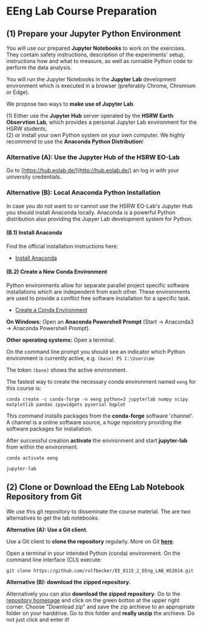 # EEng Lab Course Preparation 

## (1) Prepare your Jupyter Python Environment

You will use our prepared **Jupyter Notebooks** to work on the exercises. They contain safety instructions, description of the experiments' setup, instructions how and what to measure, as well as runnable Python code to perform the data analysis.

You will run the Jupyter Notebooks in the **Jupyter Lab** development environment which is executed in a browser (preferably Chrome, Chromium or Edge).

We propose two ways to **make use of Jupyter Lab**. 

(1) Either use the **Jupyter Hub** server operated by the **HSRW Earth Observtion Lab**, which provides a personal Jupyter Lab environment for the HSRW students, <br>
(2) or install your own Python system on your own computer. We highly recommend to use the **Anaconda Python Distribution**!

### Alternative (A):  Use the Jupyter Hub of the HSRW EO-Lab

Go to [https://hub.eolab.de/](http://hub.eolab.de/) an log in with your university credentials.

### Alternative (B): Local Anaconda Python Installation 

In case you do not want to or cannot use the HSRW EO-Lab's Jupyter Hub you should install Anaconda locally. Anaconda is a powerful Python distribution also providing the Jupyer Lab development system for Python.

#### (B.1) Install Anaconda

Find the official installation instructions here:

* [Install Anaconda](https://docs.anaconda.com/anaconda/install/index.html)

#### (B.2) Create a New Conda Environment

Python environments allow for separate parallel project specific software installations which are independent from each other. These environments are used to provide a conflict free software installation for a specific task. 

* [Create a Conda Environment](https://conda.io/projects/conda/en/latest/user-guide/tasks/manage-environments.html)

**On Windows:** Open an **Anaconda Powershell Prompt** (Start -> Anaconda3 -> Anaconda Powershell Prompt). 

**Other operating systems:** Open a terminal. 

On the command line prompt you should see an indicator which Python environment is currently active, e.g. `(base) PS C:\Users\me`

The token `(base)` shows the active environment.

The fastest way to create the necessary conda environment named `eeng` for this course is:

```
conda create -c conda-forge -n eeng python=3 jupyterlab numpy scipy matplotlib pandas ipywidgets pyserial bqplot
```

This command installs packages from the **conda-forge** software 'channel'. A channel is a online software source, a huge repository providing the software packages for installation.

After successful creation **activate** the environment and start **jupyter-lab** from within the environment.

```
conda activate eeng

jupyter-lab
```

## (2) Clone or Download the EEng Lab Notebook Repository from Git

We use this git repository to disseminate the course material. The are two alternatives to get the lab notebooks.

**Alternative (A): Use a Git client.**

Use a Git client to **clone the repository** regularly. More on Git **[here](./eeng0020_LAB_Course_Preparation/git.md)**. 

Open a terminal in your intended Python (conda) environment. On the command line interface (CLI) execute:

```
git clone https://github.com/rolfbecker/EE_8115_2_EEng_LAB_WS2024.git
``` 

**Alternative (B): download the zipped repository.**

Alternatively you can also **download the zipped repository**. Go to the [repository homepage](https://github.com/rolfbecker/EE_8115_2_EEng_LAB_WS2024) and click on the green botton at the upper right corner. Choose "Download zip" and save the zip archieve to an appropriate folder on your harddrive. Go to this folder and **really unzip** the archieve. Do not just click and enter it!




